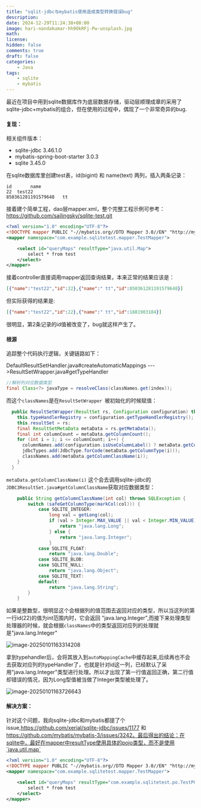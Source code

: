 ```yaml
---
title: "sqlit-jdbc与mybatis使用造成类型转换错误bug"
description: 
date: 2024-12-29T11:24:38+08:00
image: hari-nandakumar-hh9OkRFj-Pw-unsplash.jpg
math: 
license: 
hidden: false
comments: true
draft: false
categories:
    - Java
tags:
    - sqlite
    - mybatis
---
```


最近在项目中用到sqlite数据库作为底层数据存储，驱动层顺理成章的采用了sqlite-jdbc+mybatis的组合，但在使用的过程中，偶现了一个非常奇异的bug.

#### 复现：

相关组件版本：

- sqlite-jdbc 3.46.1.0
- mybatis-spring-boot-starter 3.0.3
- sqlite 3.45.0

在sqlite数据库里创建test表，id(bigint) 和 name(text) 两列，插入两条记录：

```
id       name
22	test22
850361281191579648	 tt
```

接着建个简单工程，dao层mapper.xml，整个完整工程示例可参考：https://github.com/sailingsky/sqlite-test.git

``` xml
<?xml version="1.0" encoding="UTF-8"?>
<!DOCTYPE mapper PUBLIC "-//mybatis.org//DTD Mapper 3.0//EN" "http://mybatis.org/dtd/mybatis-3-mapper.dtd">
<mapper namespace="com.example.sqlitetest.mapper.TestMapper">

    <select id="queryMaps" resultType="java.util.Map">
        select * from test
    </select>
</mapper>
```

接着controller直接调用mapper返回查询结果，本来正常的结果应该是：

```json
[{"name":"test22","id":22},{"name":" tt","id":850361281191579648}]
```

但实际获得的结果是:

```json
[{"name":"test22","id":22},{"name":" tt","id":1881903104}]
```



很明显，第2条记录的id值被改变了，bug就这样产生了。



#### 根源

追踪整个代码执行逻辑，关键链路如下：

DefaultResultSetHandler.java#createAutomaticMappings --->ResultSetWrapper.java#getTypeHandler

``` java
//解析列对应数据类型
final Class<?> javaType = resolveClass(classNames.get(index)); 
```

而这个`classNames`是在`ResultSetWrapper `被初始化的时候赋值：

``` java
  public ResultSetWrapper(ResultSet rs, Configuration configuration) throws SQLException {
    this.typeHandlerRegistry = configuration.getTypeHandlerRegistry();
    this.resultSet = rs;
    final ResultSetMetaData metaData = rs.getMetaData();
    final int columnCount = metaData.getColumnCount();
    for (int i = 1; i <= columnCount; i++) {
      columnNames.add(configuration.isUseColumnLabel() ? metaData.getColumnLabel(i) : metaData.getColumnName(i));
      jdbcTypes.add(JdbcType.forCode(metaData.getColumnType(i)));
      classNames.add(metaData.getColumnClassName(i));
    }
  }
```

`metaData.getColumnClassName(i)` 这个会去调用sqlite-jdbc的`JDBC3ResultSet.java#getColumnClassName`获取对应数据类型：

``` java
    public String getColumnClassName(int col) throws SQLException {
        switch (safeGetColumnType(markCol(col))) {
            case SQLITE_INTEGER:
                long val = getLong(col);
                if (val > Integer.MAX_VALUE || val < Integer.MIN_VALUE) {
                    return "java.lang.Long";
                } else {
                    return "java.lang.Integer";
                }
            case SQLITE_FLOAT:
                return "java.lang.Double";
            case SQLITE_BLOB:
            case SQLITE_NULL:
                return "java.lang.Object";
            case SQLITE_TEXT:
            default:
                return "java.lang.String";
        }
    }
```

如果是整数型，很明显这个会根据列的值范围去返回对应的类型，所以当这列的第一行id(22)的值为int范围内时，它会返回 "java.lang.Integer",而接下来处理类型处理器的时候，就会根据`classNames`中的类型返回对应列的处理就是"java.lang.Integer"

![image-20250101163314208](https://wechapter.oss-cn-hangzhou.aliyuncs.com/wechat/image202501011633367.png)

拿到typehandler后，会将其放入到`autoMappingCache`中缓存起来,后续再也不会去获取对应列的typeHandler了，也就是针对id这一列，已经默认了采用"java.lang.Integer"类型进行处理。所以才出现了第一行值返回正确，第二行值却错误的情况，因为Long型值被当做了Integer类型被处理了。

![image-20250101163726643](https://wechapter.oss-cn-hangzhou.aliyuncs.com/wechat/image202501011637819.png)

#### 解决方案：

针对这个问题，我向sqlite-jdbc和mybatis都提了个issue,https://github.com/xerial/sqlite-jdbc/issues/1177 和 https://github.com/mybatis/mybatis-3/issues/3242。最后得出的结论：在sqlite中，最好在mapper中resultType使用具体的pojo类型，而不是使用`java.util.map`

``` xml
<?xml version="1.0" encoding="UTF-8"?>
<!DOCTYPE mapper PUBLIC "-//mybatis.org//DTD Mapper 3.0//EN" "http://mybatis.org/dtd/mybatis-3-mapper.dtd">
<mapper namespace="com.example.sqlitetest.mapper.TestMapper">

    <select id="queryMaps" resultType="com.example.sqlitetest.po.TestPO">
        select * from test
    </select>
</mapper>
```

